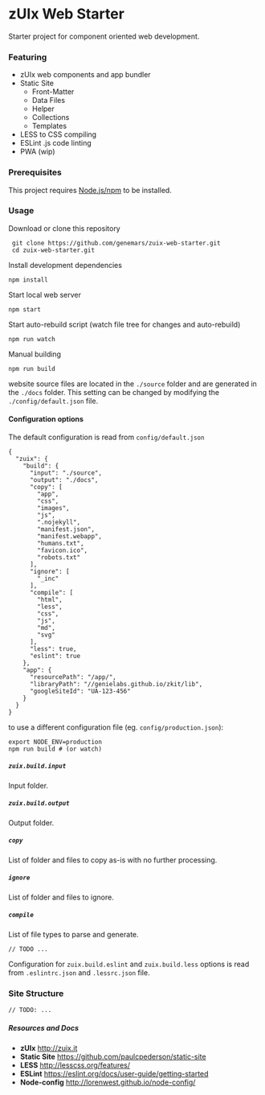 # zUIx Web Starter

Starter project for component oriented web development.


### Featuring

- zUIx web components and app bundler
- Static Site
    * Front-Matter
    * Data Files
    * Helper
    * Collections
    * Templates
- LESS to CSS compiling
- ESLint .js code linting
- PWA (wip)


### Prerequisites

This project requires [Node.js/npm](https://www.npmjs.com/get-npm) to be installed.


### Usage

Download or clone this repository

     git clone https://github.com/genemars/zuix-web-starter.git
     cd zuix-web-starter.git

Install development dependencies

    npm install

Start local web server

    npm start

Start auto-rebuild script (watch file tree for changes and auto-rebuild)

    npm run watch

Manual building

    npm run build

website source files are located in the `./source` folder and are
generated in the `./docs` folder.
This setting can be changed by modifying the `./config/default.json` file.

#### Configuration options

The default configuration is read from `config/default.json`

```
{
  "zuix": {
    "build": {
      "input": "./source",
      "output": "./docs",
      "copy": [
        "app",
        "css",
        "images",
        "js",
        ".nojekyll",
        "manifest.json",
        "manifest.webapp",
        "humans.txt",
        "favicon.ico",
        "robots.txt"
      ],
      "ignore": [
        "_inc"
      ],
      "compile": [
        "html",
        "less",
        "css",
        "js",
        "md",
        "svg"
      ],
      "less": true,
      "eslint": true
    },
    "app": {
      "resourcePath": "/app/",
      "libraryPath": "//genielabs.github.io/zkit/lib",
      "googleSiteId": "UA-123-456"
    }
  }
}
```

to use a different configuration file (eg. `config/production.json`):

    export NODE_ENV=production
    npm run build # (or watch)

##### `zuix.build.input`

Input folder.

##### `zuix.build.output`

Output folder.

##### `copy`

List of folder and files to copy as-is with no further processing.

##### `ignore`

List of folder and files to ignore.

##### `compile`

List of file types to parse and generate.


`// TODO ... `


Configuration for `zuix.build.eslint` and `zuix.build.less` options
is read from `.eslintrc.json` and `.lessrc.json` file.


### Site Structure

`// TODO: ...`


##### Resources and Docs

- **zUIx** http://zuix.it
- **Static Site** https://github.com/paulcpederson/static-site
- **LESS** http://lesscss.org/features/
- **ESLint** https://eslint.org/docs/user-guide/getting-started
- **Node-config** http://lorenwest.github.io/node-config/
